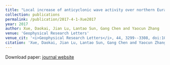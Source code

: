 ```yaml
---
title: "Local increase of anticyclonic wave activity over northern Eurasia under amplified Arctic warming"
collection: publications
permalink: /publication/2017-4-1-Xue2017
year: 2017
author: Xue, Daokai, Jian Lu, Lantao Sun, Gang Chen and Yaocun Zhang
venue: 'Geophysical Research Letters'
venue_cit: '<i>Geophysical Research Letters</i>, 44, 3299--3308, doi:10.1002/2017GL072649.'
citation: 'Xue, Daokai, Jian Lu, Lantao Sun, Gang Chen and Yaocun Zhang, 2017: Local increase of anticyclonic wave activity over northern Eurasia under amplified Arctic warming, <i>Geophysical Research Letters</i>, 44, 3299--3308, doi:10.1002/2017GL072649.'
---
```

Download paper: [journal website](http://doi.wiley.com/10.1002/2017GL072649)
